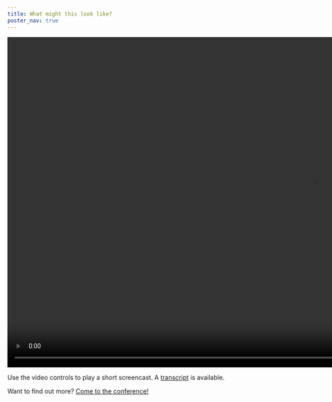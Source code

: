 ```yaml
---
title: What might this look like?
poster_nav: true
---
```


<video src="images/demo-zmgnoacomp4.compressed.mp4" class="responsive" preload="auto" controls="controls" width="1376" height="744">
    A short video demo of GitHub Pages
</video>

Use the video controls to play a short screencast. A [transcript](transcript.html) is available.

Want to find out more? [Come to the conference!](6-presentation.html)

